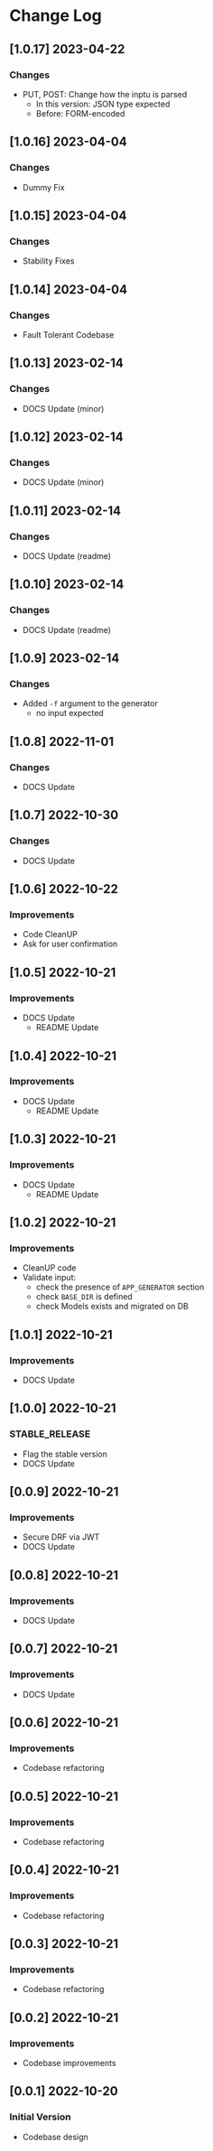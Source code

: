 # Change Log

## [1.0.17] 2023-04-22
### Changes

- PUT, POST: Change how the inptu is parsed
  - In this version: JSON type expected
  - Before: FORM-encoded 

## [1.0.16] 2023-04-04
### Changes

- Dummy Fix 

## [1.0.15] 2023-04-04
### Changes

- Stability Fixes

## [1.0.14] 2023-04-04
### Changes

- Fault Tolerant Codebase

## [1.0.13] 2023-02-14
### Changes

- DOCS Update (minor)

## [1.0.12] 2023-02-14
### Changes

- DOCS Update (minor)

## [1.0.11] 2023-02-14
### Changes

- DOCS Update (readme)

## [1.0.10] 2023-02-14
### Changes

- DOCS Update (readme)

## [1.0.9] 2023-02-14
### Changes

- Added `-f` argument to the generator
  - no input expected

## [1.0.8] 2022-11-01
### Changes

- DOCS Update

## [1.0.7] 2022-10-30
### Changes

- DOCS Update

## [1.0.6] 2022-10-22
### Improvements

- Code CleanUP
- Ask for user confirmation

## [1.0.5] 2022-10-21
### Improvements

- DOCS Update
  - README Update

## [1.0.4] 2022-10-21
### Improvements

- DOCS Update
  - README Update

## [1.0.3] 2022-10-21
### Improvements

- DOCS Update
  - README Update

## [1.0.2] 2022-10-21
### Improvements

- CleanUP code
- Validate input: 
  - check the presence of `APP_GENERATOR` section
  - check `BASE_DIR` is defined 
  - check Models exists and migrated on DB

## [1.0.1] 2022-10-21
### Improvements

- DOCS Update

## [1.0.0] 2022-10-21
### STABLE_RELEASE

- Flag the stable version
- DOCS Update

## [0.0.9] 2022-10-21
### Improvements

- Secure DRF via JWT
- DOCS Update

## [0.0.8] 2022-10-21
### Improvements

- DOCS Update

## [0.0.7] 2022-10-21
### Improvements

- DOCS Update

## [0.0.6] 2022-10-21
### Improvements

- Codebase refactoring

## [0.0.5] 2022-10-21
### Improvements

- Codebase refactoring

## [0.0.4] 2022-10-21
### Improvements

- Codebase refactoring

## [0.0.3] 2022-10-21
### Improvements

- Codebase refactoring

## [0.0.2] 2022-10-21
### Improvements

- Codebase improvements

## [0.0.1] 2022-10-20
### Initial Version

- Codebase design

